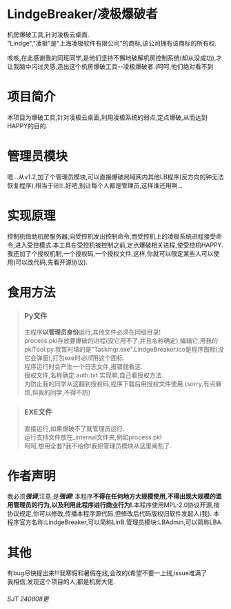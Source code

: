 # LindgeBreaker/凌极爆破者  
机房爆破工具,针对凌极云桌面.  
"Lindge","凌极"是"上海凌极软件有限公司"的商标,该公司拥有该商标的所有权.

咳咳,在此感谢我的同班同学,是他们坚持不懈地破解机房控制系统(却从没成功),才让我脑中闪过灵感,造出这个机房爆破工具--凌极爆破者.(呵呵,他们绝对看不到  
# 项目简介  
本项目为爆破工具,针对凌极云桌面,利用凌极系统的弱点,定点爆破,从而达到HAPPY的目的. 
# 管理员模块
嗯...从v1.2,加了个管理员模块,可以直接爆破局域网内其他LB程序(反方向的钟无法恢复程序),相当于`团灭`.好吧,别让每个人都是管理员,这样谁还用啊...
# 实现原理  
控制机借助机房服务器,向受控机发出控制命令,而受控机上的凌极系统进程接受命令,进入受控模式.本工具在受控机被控制之前,定点爆破相关进程,使受控机HAPPY. 
我还加了个授权机制,一个授权码,一个授权文件,这样,你就可以限定某些人可以使用(可以改代码,先看开源协议).
# 食用方法  
> ### Py文件  
> 主程序**以管理员身份**运行,其他文件必须在同级目录!  
process.pkl存放要爆破的进程(没它用不了,并且名称确定),编辑它,用我的pklTool.py.我暂时填的是"Taskmgr.exe".LindgeBreaker.ico是程序图标(没它会弹窗),打包exe时*必须*用这个图标.  
程序运行时会产生一个日志文件,报错就看这.  
授权文件,名称确定:auth.txt.实现嘛,自己看授权方法.    
为防止我的同学从这翻到授权码,程序下载后用授权文件使用.(sorry,有点麻烦,但我的同学,不得不防)

> ### EXE文件
> 直接运行,如果爆破不了就管理员运行.  
运行支持文件放在_internal文件夹,例如process.pkl  
呵呵,想用全套?我不给你!我把管理员模块从这里阉割了.
# 作者声明  
我必须***强调***,注意,是***强调!*** 本程序**不得在任何地方大规模使用,不得出现大规模的滥用管理员的行为,以及利用此程序进行商业行为!**.本程序使用MPL-2.0协议开源,按协议规定,你可以修改,传播本程序源代码,但修改后代码版权归软件发起人(我).
本程序官方名称:LindgeBreaker,可以简称LinB.管理员模块:LBAdmin,可以简称LBA.
# 其他  
有bug尽快提出来!!!我寒假和暑假在线,会改的(希望不要一上线,issue堆满了  
我相信,发现这个项目的人,都是机房大佬.

###### SJT 240808更
